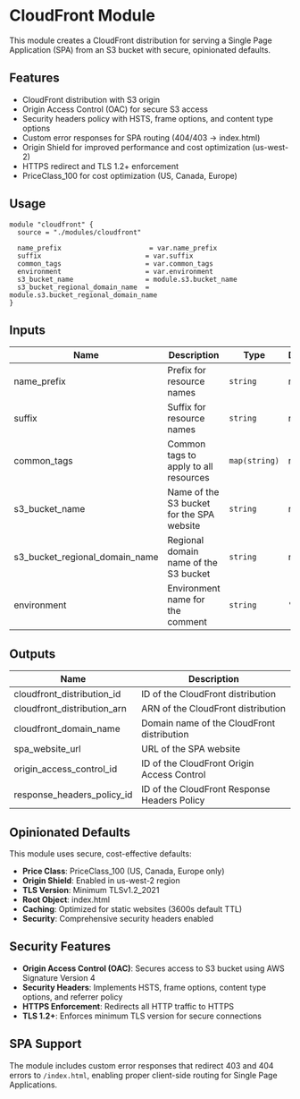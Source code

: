# CloudFront Module

This module creates a CloudFront distribution for serving a Single Page Application (SPA) from an S3 bucket with secure, opinionated defaults.

## Features

- CloudFront distribution with S3 origin
- Origin Access Control (OAC) for secure S3 access
- Security headers policy with HSTS, frame options, and content type options
- Custom error responses for SPA routing (404/403 → index.html)
- Origin Shield for improved performance and cost optimization (us-west-2)
- HTTPS redirect and TLS 1.2+ enforcement
- PriceClass_100 for cost optimization (US, Canada, Europe)

## Usage

```hcl
module "cloudfront" {
  source = "./modules/cloudfront"

  name_prefix                      = var.name_prefix
  suffix                          = var.suffix
  common_tags                     = var.common_tags
  environment                     = var.environment
  s3_bucket_name                  = module.s3.bucket_name
  s3_bucket_regional_domain_name  = module.s3.bucket_regional_domain_name
}
```

## Inputs

| Name | Description | Type | Default | Required |
|------|-------------|------|---------|:--------:|
| name_prefix | Prefix for resource names | `string` | n/a | yes |
| suffix | Suffix for resource names | `string` | n/a | yes |
| common_tags | Common tags to apply to all resources | `map(string)` | n/a | yes |
| s3_bucket_name | Name of the S3 bucket for the SPA website | `string` | n/a | yes |
| s3_bucket_regional_domain_name | Regional domain name of the S3 bucket | `string` | n/a | yes |
| environment | Environment name for the comment | `string` | `"dev"` | no |

## Outputs

| Name | Description |
|------|-------------|
| cloudfront_distribution_id | ID of the CloudFront distribution |
| cloudfront_distribution_arn | ARN of the CloudFront distribution |
| cloudfront_domain_name | Domain name of the CloudFront distribution |
| spa_website_url | URL of the SPA website |
| origin_access_control_id | ID of the CloudFront Origin Access Control |
| response_headers_policy_id | ID of the CloudFront Response Headers Policy |

## Opinionated Defaults

This module uses secure, cost-effective defaults:

- **Price Class**: PriceClass_100 (US, Canada, Europe only)
- **Origin Shield**: Enabled in us-west-2 region
- **TLS Version**: Minimum TLSv1.2_2021
- **Root Object**: index.html
- **Caching**: Optimized for static websites (3600s default TTL)
- **Security**: Comprehensive security headers enabled

## Security Features

- **Origin Access Control (OAC)**: Secures access to S3 bucket using AWS Signature Version 4
- **Security Headers**: Implements HSTS, frame options, content type options, and referrer policy
- **HTTPS Enforcement**: Redirects all HTTP traffic to HTTPS
- **TLS 1.2+**: Enforces minimum TLS version for secure connections

## SPA Support

The module includes custom error responses that redirect 403 and 404 errors to `/index.html`, enabling proper client-side routing for Single Page Applications.
